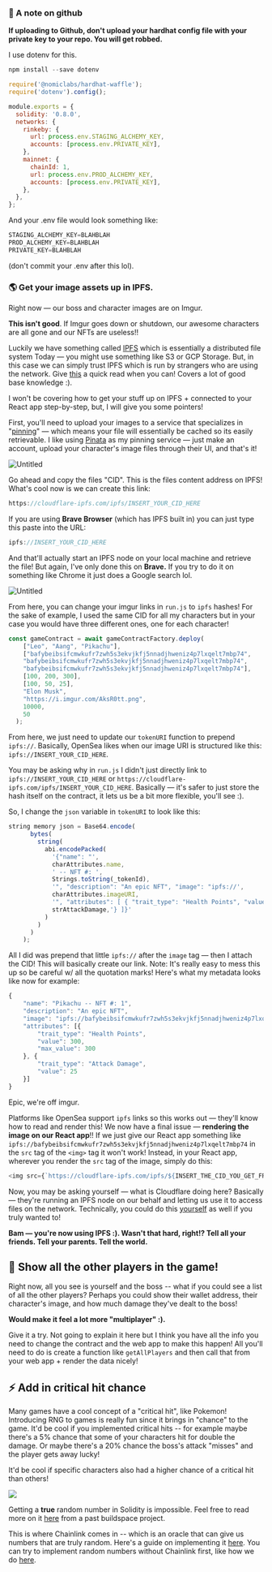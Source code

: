 ### **🙉 A note on github**

**If uploading to Github, don't upload your hardhat config file with your private key to your repo. You will get robbed.**

I use dotenv for this.

```javascript
npm install --save dotenv
```

```javascript
require('@nomiclabs/hardhat-waffle');
require('dotenv').config();

module.exports = {
  solidity: '0.8.0',
  networks: {
    rinkeby: {
      url: process.env.STAGING_ALCHEMY_KEY,
      accounts: [process.env.PRIVATE_KEY],
    },
    mainnet: {
      chainId: 1,
      url: process.env.PROD_ALCHEMY_KEY,
      accounts: [process.env.PRIVATE_KEY],
    },
  },
};
```

And your .env file would look something like:

```javascript
STAGING_ALCHEMY_KEY=BLAHBLAH
PROD_ALCHEMY_KEY=BLAHBLAH
PRIVATE_KEY=BLAHBLAH
```

(don't commit your .env after this lol).

### 🌎 Get your image assets up in IPFS.

Right now — our boss and character images are on Imgur.

**This isn't good**. If Imgur goes down or shutdown, our awesome characters are all gone and our NFTs are useless!!

Luckily we have something called [IPFS](https://en.wikipedia.org/wiki/InterPlanetary_File_System) which is essentially a distributed file system Today — you might use something like S3 or GCP Storage. But, in this case we can simply trust IPFS which is run by strangers who are using the network. Give [this](https://decrypt.co/resources/how-to-use-ipfs-the-backbone-of-web3) a quick read when you can! Covers a lot of good base knowledge :).

I won't be covering how to get your stuff up on IPFS + connected to your React app step-by-step, but, I will give you some pointers!

First, you'll need to upload your images to a service that specializes in "[pinning](https://docs.ipfs.io/how-to/pin-files/)" — which means your file will essentially be cached so its easily retrievable. I like using [Pinata](https://www.pinata.cloud/) as my pinning service — just make an account, upload your character's image files through their UI, and that's it! 

![Untitled](https://i.imgur.com/FAkx9yj.png)

Go ahead and copy the files "CID". This is the files content address on IPFS! What's cool now is we can create this link:

```javascript
https://cloudflare-ipfs.com/ipfs/INSERT_YOUR_CID_HERE
```

If you are using **Brave Browser** (which has IPFS built in) you can just type this paste into the URL:

```javascript
ipfs://INSERT_YOUR_CID_HERE
```

And that'll actually start an IPFS node on your local machine and retrieve the file! But again, I've only done this on **Brave.** If you try to do it on something like Chrome it just does a Google search lol.

![Untitled](https://i.imgur.com/vQ9Wsr0.png)

From here, you can change your imgur links in `run.js` to `ipfs` hashes! For the sake of example, I used the same CID for all my characters but in your case you would have three different ones, one for each character!

```javascript
const gameContract = await gameContractFactory.deploy(                        
    ["Leo", "Aang", "Pikachu"],       
    ["bafybeibsifcmwkufr7zwh5s3ekvjkfj5nnadjhweniz4p7lxqelt7mbp74", 
    "bafybeibsifcmwkufr7zwh5s3ekvjkfj5nnadjhweniz4p7lxqelt7mbp74", 
    "bafybeibsifcmwkufr7zwh5s3ekvjkfj5nnadjhweniz4p7lxqelt7mbp74"],
    [100, 200, 300],                    
    [100, 50, 25],
    "Elon Musk",
    "https://i.imgur.com/AksR0tt.png",
    10000,
    50
  ); 
```

From here, we just need to update our `tokenURI` function to prepend `ipfs://`. Basically, OpenSea likes when our image URI is structured like this: `ipfs://INSERT_YOUR_CID_HERE`. 

You may be asking why in `run.js` I didn't just directly link to `ipfs://INSERT_YOUR_CID_HERE` or `https://cloudflare-ipfs.com/ipfs/INSERT_YOUR_CID_HERE`. Basically — it's safer to just store the hash itself on the contract, it lets us be a bit more flexible, you'll see :).

So, I change the `json` variable in `tokenURI` to look like this:

```javascript
string memory json = Base64.encode(
      bytes(
        string(
          abi.encodePacked(
            '{"name": "',
            charAttributes.name,
            ' -- NFT #: ',
            Strings.toString(_tokenId),
            '", "description": "An epic NFT", "image": "ipfs://',
            charAttributes.imageURI,
            '", "attributes": [ { "trait_type": "Health Points", "value": ',strHp,', "max_value":',strMaxHp,'}, { "trait_type": "Attack Damage", "value": ',
            strAttackDamage,'} ]}'
          )
        )
      )
    );
```

All I did was prepend that little `ipfs://` after the `image` tag —  then I attach the CID! This will basically create our link. Note: It's really easy to mess this up so be careful w/ all the quotation marks! Here's what my metadata looks like now for example:

```javascript
{
	"name": "Pikachu -- NFT #: 1",
	"description": "An epic NFT",
	"image": "ipfs://bafybeibsifcmwkufr7zwh5s3ekvjkfj5nnadjhweniz4p7lxqelt7mbp74",
	"attributes": [{
		"trait_type": "Health Points",
		"value": 300,
		"max_value": 300
	}, {
		"trait_type": "Attack Damage",
		"value": 25
	}]
}
```

Epic, we're off imgur.

Platforms like OpenSea support `ipfs` links so this works out — they'll know how to read and render this! We now have a final issue — **rendering the image on our React app**!! If we just give our React app something like `ipfs://bafybeibsifcmwkufr7zwh5s3ekvjkfj5nnadjhweniz4p7lxqelt7mbp74` in the `src` tag of the `<img>` tag it won't work! Instead, in your React app, wherever you render the `src` tag of the image, simply do this: 

```javascript
<img src={`https://cloudflare-ipfs.com/ipfs/${INSERT_THE_CID_YOU_GET_FROM_YOUR_CONTRACT_HERE}`} />
```

Now, you may be asking yourself — what is Cloudflare doing here? Basically — they're running an IPFS node on our behalf and letting us use it to access files on the network. Technically, you could do this [yourself](https://dev.to/dabit3/uploading-files-to-ipfs-from-a-web-application-50a) as well if you truly wanted to!

**Bam — you're now using IPFS :). Wasn't that hard, right!? Tell all your friends. Tell your parents. Tell the world.**


🐸 Show all the other players in the game!
----------------
Right now, all you see is yourself and the boss -- what if you could see a list of all the other players? Perhaps you could show their wallet address, their character's image, and how much damage they've dealt to the boss!

**Would make it feel a lot more "multiplayer" :).**

Give it a try. Not going to explain it here but I think you have all the info you need to change the contract and the web app to make this happen! All you'll need to do is create a function like `getAllPlayers` and then call that from your web app + render the data nicely!



⚡️ Add in critical hit chance
--------------------
Many games have a cool concept of a "critical hit", like Pokemon! Introducing RNG to games is really fun since it brings in "chance" to the game. It'd be cool if you implemented critical hits -- for example maybe there's a 5% chance that some of your characters hit for double the damage. Or maybe there's a 20% chance the boss's attack "misses" and the player gets away lucky!

It'd be cool if specific characters also had a higher chance of a critical hit than others! 

![](https://i.imgur.com/S0r7rfm.png)

Getting a **true** random number in Solidity is impossible. Feel free to read more on it [here](https://github.com/buildspace/buildspace-projects/blob/main/Solidity_And_Smart_Contracts/en/Section_4/Lesson_1_Randomly_Pick_Winner.md) from a past buildspace project.

This is where Chainlink comes in -- which is an oracle that can give us numbers that are truly random. Here's a guide on implementing it [here](https://www.youtube.com/watch?v=JqZWariqh5s). You can try to implement random numbers without Chainlink first, like how we do [here](https://github.com/buildspace/buildspace-projects/blob/main/Solidity_And_Smart_Contracts/en/Section_4/Lesson_1_Randomly_Pick_Winner.md).

